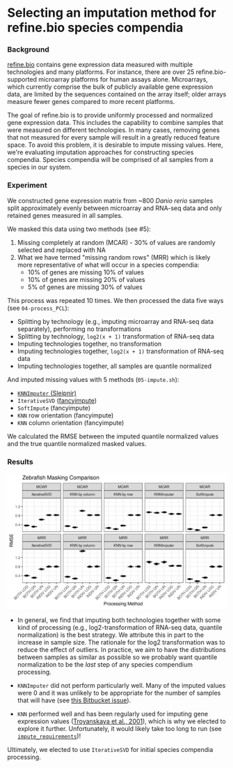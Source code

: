 # Selecting an imputation method for refine.bio species compendia

### Background

[refine.bio](https://github.com/AlexsLemonade/refinebio) contains gene expression data measured with multiple technologies and many platforms. 
For instance, there are over 25 refine.bio-supported microarray platforms for human assays alone. 
Microarrays, which currently comprise the bulk of publicly available gene expression data, are limited by the sequences contained on the array itself; 
older arrays measure fewer genes compared to more recent platforms. 

The goal of refine.bio is to provide uniformly processed and normalized gene expression data. 
This includes the capability to combine samples that were measured on different technologies. 
In many cases, removing genes that not measured for every sample will result in a greatly reduced feature space. 
To avoid this problem, it is desirable to impute missing values. 
Here, we're evaluating imputation approaches for constructing species compendia. Species compendia will be comprised of all samples from a species in our system.

### Experiment

We constructed gene expression matrix from ~800 _Danio rerio_ samples split approximately evenly between microarray and RNA-seq data and only retained genes measured in all samples.

We masked this data using two methods (see #5):

1. Missing completely at random (MCAR) - 30% of values are randomly selected and replaced with NA
2. What we have termed "missing random rows" (MRR) which is likely more representative of what will occur in a species compendia:
    * 10% of genes are missing 10% of values
    * 10% of genes are missing 20% of values
    * 5% of genes are missing 30% of values

This process was repeated 10 times. We then processed the data five ways (see `04-process_PCL`):

* Splitting by technology (e.g., imputing microarray and RNA-seq data 
separately), performing no transformations
* Splitting by technology, `log2(x + 1)` transformation of RNA-seq data
* Imputing technologies together, no transformation
* Imputing technologies together, `log2(x + 1)` transformation of RNA-seq data
* Imputing technologies together, all samples are quantile normalized

And imputed missing values with 5 methods (`05-impute.sh`):

* [`KNNImputer` (Sleipnir)](https://libsleipnir.bitbucket.io/KNNImputer.html)
* `IterativeSVD` ([fancyimpute](https://github.com/iskandr/fancyimpute))
* `SoftImpute` (fancyimpute)
* `KNN` row orientation (fancyimpute)
* `KNN` column orientation (fancyimpute)

We calculated the RMSE between the imputed quantile normalized values and the true quantile normalized masked values.

### Results

![](https://raw.githubusercontent.com/AlexsLemonade/compendium-processing/master/select_imputation_method/plots/RMSE_all.png)

* In general, we find that imputing both technologies together with some kind of processing (e.g., log2-transformation of RNA-seq data, quantile normalization) is the best strategy.
We attribute this in part to the increase in sample size.
The rationale for the log2 transformation was to reduce the effect of outliers. 
In practice, we aim to have the distributions between samples as similar as possible so we probably want quantile normalization to be the _last_ step of any species compendium processing.

* `KNNImputer` did not perform particularly well. 
Many of the imputed values were 0 and it was unlikely to be appropriate for the number of samples that will have (see [this Bitbucket issue](https://bitbucket.org/libsleipnir/sleipnir/issues/28/segmentation-fault-with-100-000-samples)).

* `KNN` performed well and has been regularly used for imputing gene expression values ([Troyanskaya et al., 2001](https://doi.org/10.1093/bioinformatics/17.6.520)), which is why we elected to explore it further.
Unfortunately, it would likely take too long to run (see [`impute_requirements`](https://github.com/AlexsLemonade/compendium-processing/tree/master/impute_requirements))!

Ultimately, we elected to use `IterativeSVD` for initial species compendia processing.